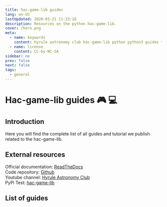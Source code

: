 ```yaml
---
title: hac-game-lib guides
lang: en-US
lastUpdated: 2020-03-21 11:33:16
description: Resources on the python hac-game-lib.
cover: /hero.png
meta:
  - name: keywords
    content: hyrule astronomy club hac-game-lib python python3 guides tutorial beginner educational kids coding games learning
  - name: license
    content: CC-by-NC-SA
sidebar: no
prev: false
next: false
tags: 
  - general
---
```


# Hac-game-lib guides :video_game: :computer:

## Introduction

Here you will find the complete list of all guides and tutorial we publish related to the hac-game-lib.

## External resources

Official documentation: [ReadTheDocs](https://hac-game-lib.readthedocs.io/en/latest/index.html)  
Code repository: [Github](https://github.com/arnauddupuis/hac-game-lib)  
Youtube channel: [Hyrule Astronomy Club](https://www.youtube.com/channel/UCT_SxIlKaD6MM7JlQKelpgw?&ab_channel=HyruleAstronomyClub)  
PyPi Test: [hac-game-lib](https://pypi.org/project/hac-game-lib/)  

## List of guides

<pageList folder="/guides/hac-game-lib/" />